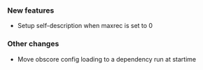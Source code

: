 <!-- Delete the sections that don't apply -->

### New features

- Setup self-description when maxrec is set to 0

### Other changes

- Move obscore config loading to a dependency run at startime
